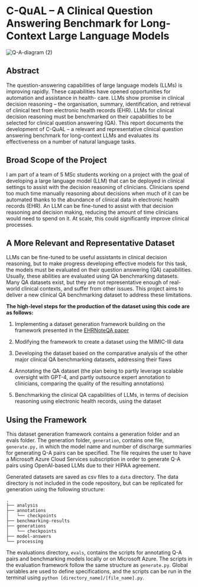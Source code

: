 # C-QuAL – A Clinical Question Answering Benchmark for Long-Context Large Language Models

![Q-A-diagram (2)](https://github.com/user-attachments/assets/86457399-391a-42ae-b51a-f691a217a575)

## Abstract
The question-answering capabilities of large language models (LLMs) is improving rapidly. These capabilities have opened opportunities for automation and assistance in health- care. LLMs show promise in clinical decision reasoning – the organisation, summary, identification, and retrieval of clinical text from electronic health records (EHR). LLMs for clinical decision reasoning must be benchmarked on their capabilities to be selected for clinical question answering (QA). This report documents the development of C-QuAL – a relevant and representative clinical question answering benchmark for long-context LLMs and evaluates its effectiveness on a number of natural language tasks.

## Broad Scope of the Project

I am part of a team of 5 MSc students working on a project with the goal of developing a large language model (LLM) that can be deployed in clinical settings to assist with the decision reasoning of clinicians. Clinicians spend too much time manually reasoning about decisions when much of it can be automated thanks to the abundance of clinical data in electronic health records (EHR). An LLM can be fine-tuned to assist with that decision reasoning and decision making, reducing the amount of time clinicians would need to spend on it. At scale, this could significantly improve clinical processes.

## A More Relevant and Representative Dataset

LLMs can be fine-tuned to be useful assistants in clinical decision reasoning, but to make progress developing effective models for this task, the models must be evaluated on their question answering (QA) capabilities. Usually, these abilities are evaluated using QA benchmarking datasets. Many QA datasets exist, but they are not representative enough of real-world clinical contexts, and suffer from other issues. This project aims to deliver a new clinical QA benchmarking dataset to address these limitations.

**The high-level steps for the production of the dataset using this code are as follows:**

1. Implementing a dataset generation framework building on the framework presented in the [EHRNoteQA paper](https://github.com/ji-youn-kim/EHRNoteQA)

2. Modifying the framework to create a dataset using the MIMIC-III data

3. Developing the dataset based on the comparative analysis of the other major clinical QA benchmarking datasets, addressing their flaws

4. Annotating the QA dataset (the plan being to partly leverage scalable oversight with GPT-4, and partly outsource expert annotation to clinicians, comparing the quality of the resulting annotations)

5. Benchmarking the clinical QA capabilities of LLMs, in terms of decision reasoning using electronic health records, using the dataset
## Using the Framework
This dataset generation framework contains a generation folder and an evals folder. The generation folder, `generation`, contains one file, `generate.py,` in which the model name and number of discharge summaries for generating Q-A pairs can be specified. The file requires the user to have a Microsoft Azure Cloud Services subscription in order to generate Q-A pairs using OpenAI-based LLMs due to their HIPAA agreement.

Generated datasets are saved as csv files to a `data` directory. The data directory is not included in the code repository, but can be replicated for generation using the following structure:

```
.
├── analysis
├── annotations
│   └── checkpoints
├── benchmarking-results
├── generations
│   └── checkpoints
├── model-answers
└── processing
```

The evaluations directory, `evals`, contains the scripts for annotating Q-A pairs and benchmarking models locally or on Microsoft Azure. The scripts in the evaluation framework follow the same structure as `generate.py`. Global variables are used to define specifications, and the scripts can be run in the terminal using `python [directory_name]/[file_name].py`.

